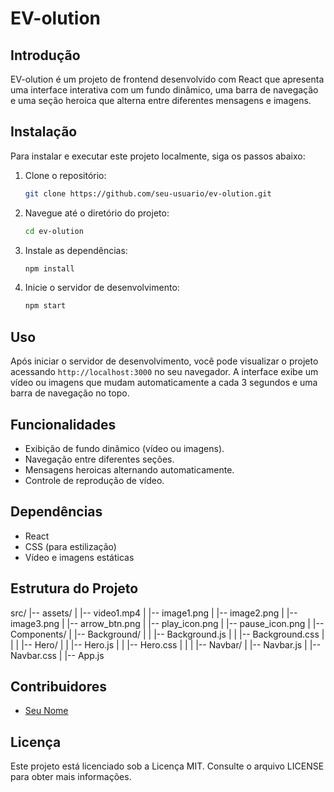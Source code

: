 # EV-olution

## Introdução
EV-olution é um projeto de frontend desenvolvido com React que apresenta uma interface interativa com um fundo dinâmico, uma barra de navegação e uma seção heroica que alterna entre diferentes mensagens e imagens.

## Instalação
Para instalar e executar este projeto localmente, siga os passos abaixo:

1. Clone o repositório:
    ```bash
    git clone https://github.com/seu-usuario/ev-olution.git
    ```
2. Navegue até o diretório do projeto:
    ```bash
    cd ev-olution
    ```
3. Instale as dependências:
    ```bash
    npm install
    ```
4. Inicie o servidor de desenvolvimento:
    ```bash
    npm start
    ```

## Uso
Após iniciar o servidor de desenvolvimento, você pode visualizar o projeto acessando `http://localhost:3000` no seu navegador. A interface exibe um vídeo ou imagens que mudam automaticamente a cada 3 segundos e uma barra de navegação no topo.

## Funcionalidades
- Exibição de fundo dinâmico (vídeo ou imagens).
- Navegação entre diferentes seções.
- Mensagens heroicas alternando automaticamente.
- Controle de reprodução de vídeo.

## Dependências
- React
- CSS (para estilização)
- Vídeo e imagens estáticas

## Estrutura do Projeto
src/
|-- assets/
| |-- video1.mp4
| |-- image1.png
| |-- image2.png
| |-- image3.png
| |-- arrow_btn.png
| |-- play_icon.png
| |-- pause_icon.png
|
|-- Components/
| |-- Background/
| | |-- Background.js
| | |-- Background.css
| |
| |-- Hero/
| | |-- Hero.js
| | |-- Hero.css
| |
| |-- Navbar/
| |-- Navbar.js
| |-- Navbar.css
|
|-- App.js

## Contribuidores
- [Seu Nome](https://github.com/FernandoZuchi)

## Licença
Este projeto está licenciado sob a Licença MIT. Consulte o arquivo LICENSE para obter mais informações.
